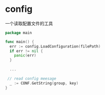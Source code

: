 # config
一个读取配置文件的工具

```go
package main

func main() {
  err := config.LoadConfiguration(filePath)
  if err != nil {
    panic(err)
  }
  
  ...
  
 // read config meesage
  _ := CONF.GetString(group, key)
}
```
